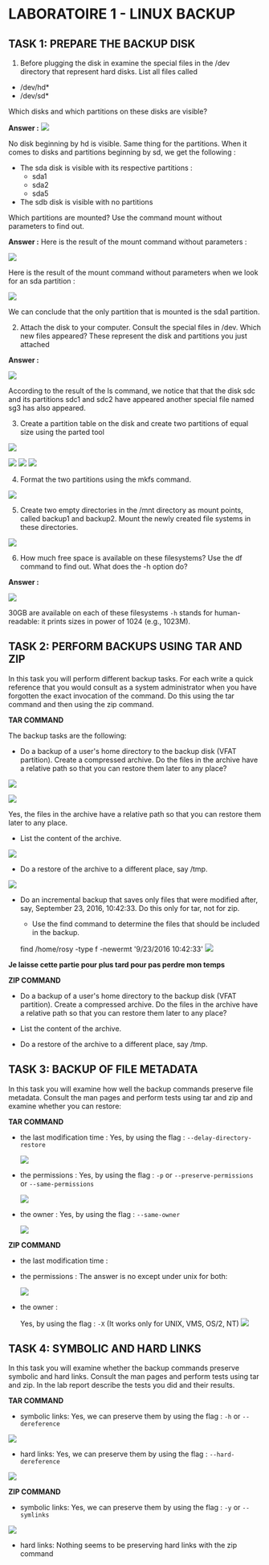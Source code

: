 # LABORATOIRE 1 - LINUX BACKUP


## TASK 1: PREPARE THE BACKUP DISK

1. Before plugging the disk in examine the special files in the /dev directory that represent hard disks. List all files called

 - /dev/hd*
 - /dev/sd*

 Which disks and which partitions on these disks are visible?

 **Answer :**
 ![](dev1.png)

 No disk beginning by hd is visible. Same thing for the partitions.
 When it comes to disks and partitions beginning by sd, we get the following :
 - The sda disk is visible with its respective partitions :
 	- sda1
 	- sda2
 	- sda5
 - The sdb disk is visible with no partitions

 Which partitions are mounted? Use the command mount without parameters to find out.

 **Answer :**
  Here is the result of the mount command without parameters :

 ![](mount.png)
  
  Here is the result of the mount command without parameters when we look for an sda partition :

 ![](mountsda.png)
  
  We can conclude that the only partition that is mounted is the sda1 partition.


2. Attach the disk to your computer. Consult the special files in /dev. Which new files appeared? These represent the disk and partitions you just attached

 **Answer :**

 ![](dev2.png)

According to the result of the ls command, we notice that that the disk sdc and its partitions sdc1 and sdc2 have appeared another special file named sg3 has also appeared.


3. Create a partition table on the disk and create two partitions of equal size using the parted tool

 ![](partedFull.png)

 ![](explain1.png)
 ![](explain2.png)
 ![](explain3.png)

4. Format the two partitions using the mkfs command.

 ![](mkfs.png)

5. Create two empty directories in the /mnt directory as mount points, called backup1 and backup2. Mount the newly created file systems in these directories.
 
 ![](create_backup.png)

6. How much free space is available on these filesystems? Use the df command to find out. What does the -h option do?

 **Answer :**

 ![](df.png)

30GB are available on each of these filesystems `-h` stands for human-readable: it prints sizes in power of 1024 (e.g., 1023M).
  

## TASK 2: PERFORM BACKUPS USING TAR AND ZIP

In this task you will perform different backup tasks. For each write a quick reference that you would consult as a system administrator when you have forgotten the exact invocation of the command. Do this using the tar command and then using the zip command.

**TAR COMMAND**

The backup tasks are the following:

+ Do a backup of a user's home directory to the backup disk (VFAT partition). Create a compressed archive. Do the files in the archive have a relative path so that you can restore them later to any place?

![](tar_create.png)

![](tar_ls.png)

 Yes, the files in the archive have a relative path so that you can restore them later to any place.

+ List the content of the archive.

![](tar_list.png)

+ Do a restore of the archive to a different place, say /tmp.

![](tar_restore.png)

+ Do an incremental backup that saves only files that were modified after, say, September 23, 2016, 10:42:33. Do this only for tar, not for zip.

  - Use the find command to determine the files that should be included in the backup.

  find /home/rosy -type f -newermt '9/23/2016 10:42:33'
  ![](find.png)

**Je laisse cette partie pour plus tard pour pas perdre mon temps**


**ZIP COMMAND**


+ Do a backup of a user's home directory to the backup disk (VFAT partition). Create a compressed archive. Do the files in the archive have a relative path so that you can restore them later to any place?


+ List the content of the archive.


+ Do a restore of the archive to a different place, say /tmp.

## TASK 3: BACKUP OF FILE METADATA

In this task you will examine how well the backup commands preserve file metadata. Consult the man pages and perform tests using tar and zip and examine whether you can restore:

**TAR COMMAND**

+ the last modification time :
	Yes, by using the flag : `--delay-directory-restore`

	![](delay.png)

+ the permissions :
	Yes, by using the flag : `-p` or `--preserve-permissions` or `--same-permissions`

	![](preserve.png)

+ the owner :
	Yes, by using the flag : `--same-owner`

	![](same.png)


**ZIP COMMAND**

+ the last modification time :
+ the permissions :
	The answer is no except under unix for both:

	![](perm.png)

+ the owner :

	Yes, by using the flag : `-X` (It works only for UNIX, VMS, OS/2, NT)
	![](owner.png)


## TASK 4: SYMBOLIC AND HARD LINKS

In this task you will examine whether the backup commands preserve symbolic and hard links. Consult the man pages and perform tests using tar and zip. In the lab report describe the tests you did and their results.

**TAR COMMAND**

+ symbolic links: Yes, we can preserve them by using the flag : `-h` or `--dereference`

![](symlinks.png)

+ hard links: Yes, we can preserve them by using the flag : `--hard-dereference`

![](hardlinks.png)


**ZIP COMMAND**

+ symbolic links: Yes, we can preserve them by using the flag : `-y` or `--symlinks`

![](y.png)

+ hard links: Nothing seems to be preserving hard links with the zip command
